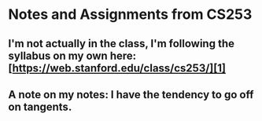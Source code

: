 # Notes and Assignments from CS253

## I'm not actually in the class, I'm following the syllabus on my own here: [https://web.stanford.edu/class/cs253/][1]

## A note on my notes: I have the tendency to go off on tangents.

[1]:https://web.stanford.edu/class/cs253/